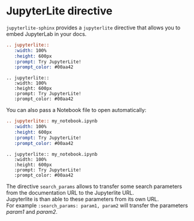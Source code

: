# JupyterLite directive

`jupyterlite-sphinx` provides a `jupyterlite` directive that allows you to embed JupyterLab in your docs.

```rst
.. jupyterlite::
   :width: 100%
   :height: 600px
   :prompt: Try JupyterLite!
   :prompt_color: #00aa42
```

```{eval-rst}
.. jupyterlite::
   :width: 100%
   :height: 600px
   :prompt: Try JupyterLite!
   :prompt_color: #00aa42
```

You can also pass a Notebook file to open automatically:

```rst
.. jupyterlite:: my_notebook.ipynb
   :width: 100%
   :height: 600px
   :prompt: Try JupyterLite!
   :prompt_color: #00aa42
```

```{eval-rst}
.. jupyterlite:: my_notebook.ipynb
   :width: 100%
   :height: 600px
   :prompt: Try JupyterLite!
   :prompt_color: #00aa42
```


The directive `search_params` allows to transfer some search parameters from the documentation URL to the Jupyterlite URL.\
Jupyterlite is than able to these parameters from its own URL.\
For example `:search_params: param1, param2` will transfer the parameters *param1* and *param2*.
